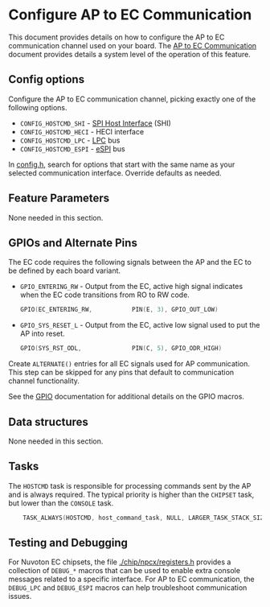 # Configure AP to EC Communication

This document provides details on how to configure the AP to EC communication
channel used on your board. The [AP to EC Communication] document provides
details a system level of the operation of this feature.

## Config options

Configure the AP to EC communication channel, picking exactly one of the
following options.

-   `CONFIG_HOSTCMD_SHI` - [SPI Host Interface](./ec_terms.md#shi) (SHI)
-   `CONFIG_HOSTCMD_HECI` - HECI interface
-   `CONFIG_HOSTCMD_LPC` - [LPC](./ec_terms.md#lpc) bus
-   `CONFIG_HOSTCMD_ESPI` - [eSPI](./ec_terms.md#espi) bus

In [config.h], search for options that start with the same name as your selected
communication interface. Override defaults as needed.

## Feature Parameters

None needed in this section.

## GPIOs and Alternate Pins

The EC code requires the following signals between the AP and the EC to be
defined by each board variant.

-   `GPIO_ENTERING_RW` - Output from the EC, active high signal indicates when
    the EC code transitions from RO to RW code.

    ```c
    GPIO(EC_ENTERING_RW,           PIN(E, 3), GPIO_OUT_LOW)
    ```

-   `GPIO_SYS_RESET_L` - Output from the EC, active low signal used to put the
    AP into reset.

    ```c
    GPIO(SYS_RST_ODL,              PIN(C, 5), GPIO_ODR_HIGH)
    ```

Create `ALTERNATE()` entries for all EC signals used for AP communication. This
step can be skipped for any pins that default to communication channel
functionality.

See the [GPIO](./gpio.md) documentation for additional details on the GPIO
macros.

## Data structures

None needed in this section.

## Tasks

The `HOSTCMD` task is responsible for processing commands sent by the AP and is
always required. The typical priority is higher than the `CHIPSET` task, but
lower than the `CONSOLE` task.

```c
    TASK_ALWAYS(HOSTCMD, host_command_task, NULL, LARGER_TASK_STACK_SIZE, 0) \
```

## Testing and Debugging

For Nuvoton EC chipsets, the file [./chip/npcx/registers.h] provides a
collection of `DEBUG_*` macros that can be used to enable extra console messages
related to a specific interface. For AP to EC communication, the `DEBUG_LPC` and
`DEBUG_ESPI` macros can help troubleshoot communication issues.

[./chip/npcx/registers.h]: ../../chip/npcx/registers.h
[AP to EC Communication]: ../ap-ec-comm.md
[config.h]: ../new_board_checklist.md#config_h
